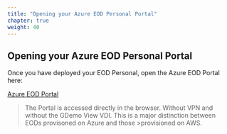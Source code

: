 ```yaml
---
title: "Opening your Azure EOD Personal Portal"
chapter: true
weight: 40
---
```



## Opening your Azure EOD Personal Portal

Once you have deployed your EOD Personal, open the Azure EOD Portal here:

 [Azure EOD Portal](https://portal-1007-westus2.prod001.genesysengage.com/)

>The Portal is accessed directly in the browser. Without VPN and without the GDemo View VDI. This is a major distinction between EODs provisoned on Azure and those >provisioned on AWS. 

